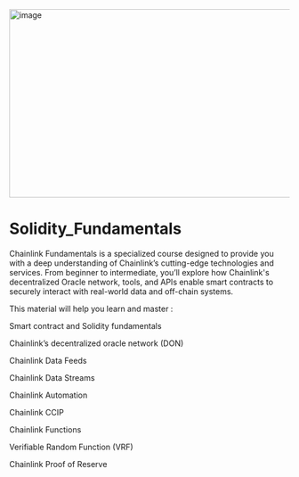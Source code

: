 <img width="632" height="338" alt="image" src="https://github.com/user-attachments/assets/23f4200f-1eed-4865-bee2-bf858df1fe3d" />

 # Solidity_Fundamentals

Chainlink Fundamentals is a specialized course designed to provide you with a deep understanding of Chainlink’s cutting-edge technologies and services. From beginner to intermediate, you’ll explore how Chainlink's decentralized Oracle network, tools, and APIs enable smart contracts to securely interact with real-world data and off-chain systems.

This material  will help you learn and master :

Smart contract and Solidity fundamentals

Chainlink’s decentralized oracle network (DON)

Chainlink Data Feeds

Chainlink Data Streams

Chainlink Automation

Chainlink CCIP

Chainlink Functions

Verifiable Random Function (VRF)

Chainlink Proof of Reserve
